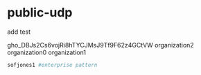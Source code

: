 # public-udp
add test


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
organization2
organization0
organization1

```ruby
sofjones1 #enterprise pattern
```
